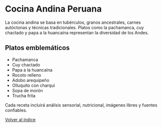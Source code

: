 # Cocina Andina Peruana

La cocina andina se basa en tubérculos, granos ancestrales, carnes autóctonas y técnicas tradicionales. Platos como la pachamanca, cuy chactado y papa a la huancaína representan la diversidad de los Andes.

## Platos emblemáticos

- Pachamanca
- Cuy chactado
- Papa a la huancaína
- Rocoto relleno
- Adobo arequipeño
- Olluquito con charqui
- Sopa de morón
- Trucha frita

Cada receta incluirá análisis sensorial, nutricional, imágenes libres y fuentes confiables.

[Volver al índice](../README.md)
